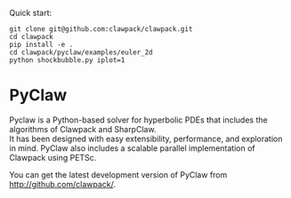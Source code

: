 Quick start:

    git clone git@github.com:clawpack/clawpack.git
    cd clawpack
    pip install -e .
    cd clawpack/pyclaw/examples/euler_2d
    python shockbubble.py iplot=1


# PyClaw

Pyclaw is a Python-based solver for hyperbolic PDEs that includes the algorithms
of Clawpack and SharpClaw.  
It has been designed with easy extensibility, performance, and exploration in mind.
PyClaw also includes a scalable parallel implementation of Clawpack using PETSc.

You can get the latest development version of PyClaw from
http://github.com/clawpack/.
